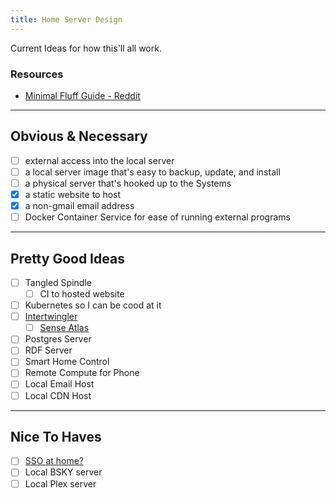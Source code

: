 ```yaml
---
title: Home Server Design
---
```


Current Ideas for how this'll all work.

### Resources
- [Minimal Fluff Guide - Reddit](https://www.reddit.com/r/HomeServer/comments/17vcllp/looking_for_a_minimalfluff_guide_to_first_home/)

----
## Obvious & Necessary

- [ ] external access into the local server
- [ ] a local server image that's easy to backup, update, and install
- [ ] a physical server that's hooked up to the Systems
- [x] a static website to  host
- [x] a non-gmail email address
- [ ] Docker Container Service for ease of running external programs

----
## Pretty Good Ideas

- [ ] Tangled Spindle
	- [ ] CI to hosted website
- [ ] Kubernetes so I can be cood at it
- [ ] [Intertwingler](https://github.com/doriantaylor/rb-intertwingler)
	- [ ] [Sense Atlas](https://senseatlas.net/)
- [ ] Postgres Server
- [ ] RDF Server
- [ ] Smart Home Control
- [ ] Remote Compute for Phone
- [ ] Local Email Host
- [ ] Local CDN Host

-----
## Nice To Haves

- [ ] [SSO at home?](https://www.reddit.com/r/selfhosted/comments/q01mno/sso_at_home/)
- [ ] Local BSKY server
- [ ] Local Plex server